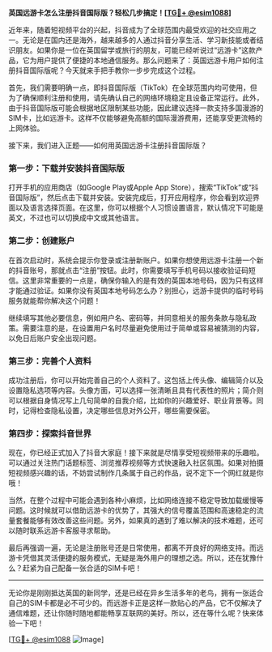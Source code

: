 **英国远游卡怎么注册抖音国际版？轻松几步搞定！[[TG💪+ @esim1088](https://t.me/s/esim1088)]**

近年来，随着短视频平台的兴起，抖音成为了全球范围内最受欢迎的社交应用之一。无论是在国内还是海外，越来越多的人通过抖音分享生活、学习新技能或者结识朋友。如果你是一位在英国留学或旅行的朋友，可能已经听说过“远游卡”这款产品，它为用户提供了便捷的本地通信服务。那么问题来了：英国远游卡用户如何注册抖音国际版呢？今天就来手把手教你一步步完成这个过程。

首先，我们需要明确一点，即抖音国际版（TikTok）在全球范围内均可使用，但为了确保顺利注册和使用，请先确认自己的网络环境稳定且设备正常运行。此外，由于抖音国际版可能会根据地区限制某些功能，因此建议选择一款支持多国漫游的SIM卡，比如远游卡。这样不仅能够避免高额的国际漫游费用，还能享受更流畅的上网体验。

接下来，我们进入正题——如何用英国远游卡注册抖音国际版？

### 第一步：下载并安装抖音国际版

打开手机的应用商店（如Google Play或Apple App Store），搜索“TikTok”或“抖音国际版”，然后点击下载并安装。安装完成后，打开应用程序，你会看到欢迎界面以及语言选择页面。在这里，你可以根据个人习惯设置语言，默认情况下可能是英文，不过也可以切换成中文或其他语言。

### 第二步：创建账户

在首次启动时，系统会提示你登录或注册新账户。如果你想使用远游卡注册一个新的抖音账号，那就点击“注册”按钮。此时，你需要填写手机号码以接收验证码短信。这里非常重要的一点是，确保你输入的是有效的英国本地号码，因为只有这样才能通过验证。如果你没有英国本地号码怎么办？别担心，远游卡提供的临时号码服务就能帮你解决这个问题！

继续填写其他必要信息，例如用户名、密码等，并同意相关的服务条款与隐私政策。需要注意的是，在设置用户名时尽量避免使用过于简单或容易被猜测的内容，以免日后账户安全出现问题。

### 第三步：完善个人资料

成功注册后，你可以开始完善自己的个人资料了。这包括上传头像、编辑简介以及设置隐私选项等内容。头像方面，可以选择一张清晰且具有代表性的照片；简介则可以根据自身情况写上几句简单的自我介绍，比如你的兴趣爱好、职业背景等。同时，记得检查隐私设置，决定哪些信息对外公开，哪些需要保密。

### 第四步：探索抖音世界

现在，你已经正式加入了抖音大家庭！接下来就是尽情享受短视频带来的乐趣啦。可以通过关注热门话题标签、浏览推荐视频等方式快速融入社区氛围。如果对拍摄短视频感兴趣的话，不妨尝试制作几条属于自己的作品，说不定下一个网红就是你哦！

当然，在整个过程中可能会遇到各种小麻烦，比如网络连接不稳定导致加载缓慢等问题。这时候就可以借助远游卡的优势了，其强大的信号覆盖范围和高速稳定的流量套餐能够有效改善这些问题。另外，如果真的遇到了难以解决的技术难题，还可以随时联系远游卡客服寻求帮助。

最后再强调一遍，无论是注册账号还是日常使用，都离不开良好的网络支持。而远游卡凭借其灵活便捷的服务模式，无疑是海外用户的理想之选。所以，还在犹豫什么？赶紧为自己配备一张合适的SIM卡吧！

---

无论你是刚刚抵达英国的新同学，还是已经在异乡生活多年的老鸟，拥有一张适合自己的SIM卡都是必不可少的。而远游卡正是这样一款贴心的产品，它不仅解决了通信难题，还让你随时随地都能畅享互联网的美好。所以，还在等什么呢？快来体验一下吧！

[[TG💪+ @esim1088](https://t.me/s/esim1088) ![Image](https://i.postimg.cc/4NQfJmqS/Snipaste-2025-05-13-00-14-12.png)]